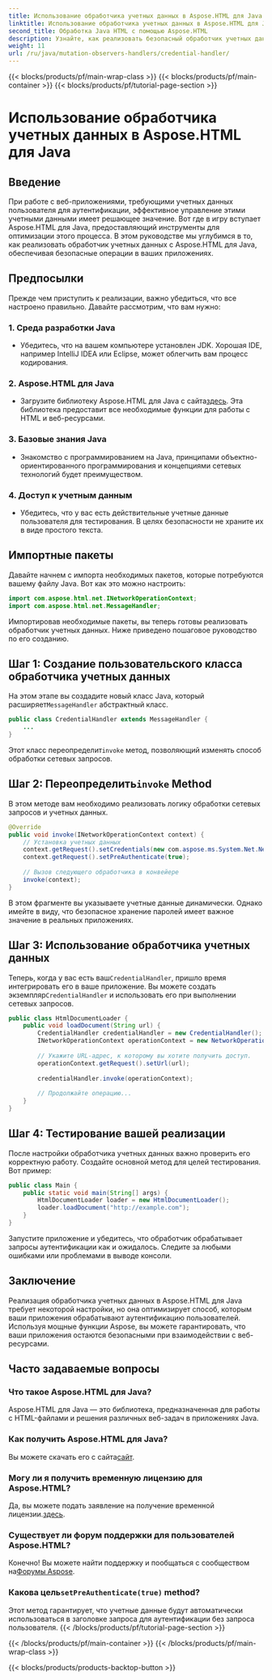 ```yaml
---
title: Использование обработчика учетных данных в Aspose.HTML для Java
linktitle: Использование обработчика учетных данных в Aspose.HTML для Java
second_title: Обработка Java HTML с помощью Aspose.HTML
description: Узнайте, как реализовать безопасный обработчик учетных данных с помощью Aspose.HTML для Java для эффективного управления аутентификацией пользователей.
weight: 11
url: /ru/java/mutation-observers-handlers/credential-handler/
---
```


{{< blocks/products/pf/main-wrap-class >}}
{{< blocks/products/pf/main-container >}}
{{< blocks/products/pf/tutorial-page-section >}}

# Использование обработчика учетных данных в Aspose.HTML для Java

## Введение
При работе с веб-приложениями, требующими учетных данных пользователя для аутентификации, эффективное управление этими учетными данными имеет решающее значение. Вот где в игру вступает Aspose.HTML для Java, предоставляющий инструменты для оптимизации этого процесса. В этом руководстве мы углубимся в то, как реализовать обработчик учетных данных с Aspose.HTML для Java, обеспечивая безопасные операции в ваших приложениях.
## Предпосылки
Прежде чем приступить к реализации, важно убедиться, что все настроено правильно. Давайте рассмотрим, что вам нужно:
### 1. Среда разработки Java
- Убедитесь, что на вашем компьютере установлен JDK. Хорошая IDE, например IntelliJ IDEA или Eclipse, может облегчить вам процесс кодирования.
### 2. Aspose.HTML для Java
-  Загрузите библиотеку Aspose.HTML для Java с сайта[здесь](https://releases.aspose.com/html/java/). Эта библиотека предоставит все необходимые функции для работы с HTML и веб-ресурсами.
### 3. Базовые знания Java
- Знакомство с программированием на Java, принципами объектно-ориентированного программирования и концепциями сетевых технологий будет преимуществом.
### 4. Доступ к учетным данным
- Убедитесь, что у вас есть действительные учетные данные пользователя для тестирования. В целях безопасности не храните их в виде простого текста.
## Импортные пакеты
Давайте начнем с импорта необходимых пакетов, которые потребуются вашему файлу Java. Вот как это можно настроить:
```java
import com.aspose.html.net.INetworkOperationContext;
import com.aspose.html.net.MessageHandler;
```
Импортировав необходимые пакеты, вы теперь готовы реализовать обработчик учетных данных. Ниже приведено пошаговое руководство по его созданию.
## Шаг 1: Создание пользовательского класса обработчика учетных данных
 На этом этапе вы создадите новый класс Java, который расширяет`MessageHandler` абстрактный класс.
```java
public class CredentialHandler extends MessageHandler {
    ...
}
```
 Этот класс переопределит`invoke` метод, позволяющий изменять способ обработки сетевых запросов.
##  Шаг 2: Переопределить`invoke` Method
В этом методе вам необходимо реализовать логику обработки сетевых запросов и учетных данных.
```java
@Override
public void invoke(INetworkOperationContext context) {
    // Установка учетных данных
    context.getRequest().setCredentials(new com.aspose.ms.System.Net.NetworkCredential("username", "securelystoredpassword"));
    context.getRequest().setPreAuthenticate(true);
    
    // Вызов следующего обработчика в конвейере
    invoke(context);
}
```
В этом фрагменте вы указываете учетные данные динамически. Однако имейте в виду, что безопасное хранение паролей имеет важное значение в реальных приложениях.
## Шаг 3: Использование обработчика учетных данных
Теперь, когда у вас есть ваш`CredentialHandler`, пришло время интегрировать его в ваше приложение.
 Вы можете создать экземпляр`CredentialHandler` и использовать его при выполнении сетевых запросов.
```java
public class HtmlDocumentLoader {
    public void loadDocument(String url) {
        CredentialHandler credentialHandler = new CredentialHandler();
        INetworkOperationContext operationContext = new NetworkOperationContext();
        
        // Укажите URL-адрес, к которому вы хотите получить доступ.
        operationContext.getRequest().setUrl(url);
        
        credentialHandler.invoke(operationContext);
    
        // Продолжайте операцию...
    }
}
```
## Шаг 4: Тестирование вашей реализации
После настройки обработчика учетных данных важно проверить его корректную работу.
Создайте основной метод для целей тестирования. Вот пример:
```java
public class Main {
    public static void main(String[] args) {
        HtmlDocumentLoader loader = new HtmlDocumentLoader();
        loader.loadDocument("http://example.com");
    }
}
```
Запустите приложение и убедитесь, что обработчик обрабатывает запросы аутентификации как и ожидалось. Следите за любыми ошибками или проблемами в выводе консоли.
## Заключение
Реализация обработчика учетных данных в Aspose.HTML для Java требует некоторой настройки, но она оптимизирует способ, которым ваши приложения обрабатывают аутентификацию пользователей. Используя мощные функции Aspose, вы можете гарантировать, что ваши приложения остаются безопасными при взаимодействии с веб-ресурсами.

## Часто задаваемые вопросы
### Что такое Aspose.HTML для Java?  
Aspose.HTML для Java — это библиотека, предназначенная для работы с HTML-файлами и решения различных веб-задач в приложениях Java.
### Как получить Aspose.HTML для Java?  
 Вы можете скачать его с сайта[сайт](https://releases.aspose.com/html/java/).
### Могу ли я получить временную лицензию для Aspose.HTML?  
 Да, вы можете подать заявление на получение временной лицензии.[здесь](https://purchase.aspose.com/temporary-license/).
### Существует ли форум поддержки для пользователей Aspose.HTML?  
 Конечно! Вы можете найти поддержку и пообщаться с сообществом на[Форумы Aspose](https://forum.aspose.com/c/html/29).
###  Какова цель`setPreAuthenticate(true)` method?  
Этот метод гарантирует, что учетные данные будут автоматически использоваться в заголовке запроса для аутентификации без запроса пользователя.
{{< /blocks/products/pf/tutorial-page-section >}}

{{< /blocks/products/pf/main-container >}}
{{< /blocks/products/pf/main-wrap-class >}}

{{< blocks/products/products-backtop-button >}}
